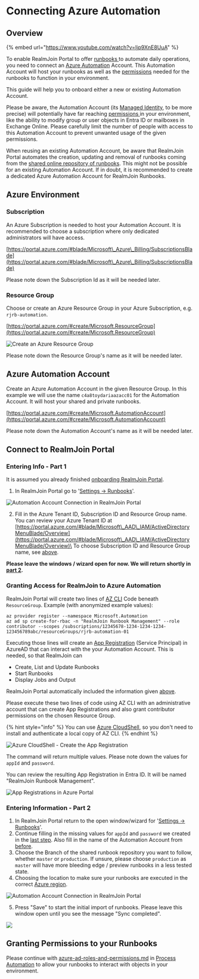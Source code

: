 # Connecting Azure Automation

## Overview

{% embed url="https://www.youtube.com/watch?v=Ijp9XnE8UuA" %}

To enable RealmJoin Portal to offer [runbooks ](../runbooks/)to automate daily operations, you need to connect an [Azure Automation](https://learn.microsoft.com/en-us/azure/automation/overview) Account. This Automation Account will host your runbooks as well as the [permissions](../azure-ad-roles-and-permissions.md) needed for the runbooks to function in your environment.

This guide will help you to onboard either a new or existing Automation Account.

Please be aware, the Automation Account (its [Managed Identity](https://learn.microsoft.com/en-us/azure/active-directory/managed-identities-azure-resources/overview), to be more precise) will potentially have far reaching [permissions ](../azure-ad-roles-and-permissions.md)in your environment, like the ability to modify group or user objects in Entra ID or mailboxes in Exchange Online. Please carefully limit the number of people with access to this Automation Account to prevent unwanted usage of the given permissions.

When reusing an existing Automation Account, be aware that RealmJoin Portal automates the creation, updating and removal of runbooks coming from the [shared online repository of runbooks](https://github.com/realmjoin/realmjoin-runbooks). This might not be possible for an existing Automation Account. If in doubt, it is recommended to create a dedicated Azure Automation Account for RealmJoin Runbooks.

## Azure Environment

### Subscription

An Azure Subscription is needed to host your Automation Account. It is recommended to choose a subscription where only dedicated administrators will have access.

[https://portal.azure.com/#blade/Microsoft\_Azure\_Billing/SubscriptionsBlade](https://portal.azure.com/#blade/Microsoft\_Azure\_Billing/SubscriptionsBlade)

Please note down the Subscription Id as it will be needed later.

### Resource Group

Choose or create an Azure Resource Group in your Azure Subscription, e.g. `rjrb-automation`.

[https://portal.azure.com/#create/Microsoft.ResourceGroup](https://portal.azure.com/#create/Microsoft.ResourceGroup)

![Create an Azure Resource Group](<../../../.gitbook/assets/image (129).png>)

Please note down the Resource Group's name as it will be needed later.

## Azure Automation Account <a href="#user-content-azure-automation-account" id="user-content-azure-automation-account"></a>

Create an Azure Automation Account in the given Resource Group. In this example we will use the name `c4a8toydariaazacc01` for the Automation Account. It will host your shared and private runbooks.

[https://portal.azure.com/#create/Microsoft.AutomationAccount](https://portal.azure.com/#create/Microsoft.AutomationAccount)

Please note down the Automation Account's name as it will be needed later.

## Connect to RealmJoin Portal

### Entering Info - Part 1

It is assumed you already finished [onboarding RealmJoin Portal](../../realmjoin-deployment/onboarding-realmjoin-portal.md).

1. In RealmJoin Portal go to '[Settings -> Runbooks](https://portal.realmjoin.com/settings/runbooks-configuration)'.

![Automation Account Connection in RealmJoin Portal](<../../../.gitbook/assets/image (240).png>)

2. Fill in the Azure Tenant ID, Subscription ID and Resource Group name.\
   You can review your Azure Tenant ID at [https://portal.azure.com/#blade/Microsoft\_AAD\_IAM/ActiveDirectoryMenuBlade/Overview](https://portal.azure.com/#blade/Microsoft\_AAD\_IAM/ActiveDirectoryMenuBlade/Overview)\
   To choose Subscription ID and Resource Group name, see [above](./#subscription-and-resource-group).

**Please leave the windows / wizard open for now. We will return shortly in** [**part 2**](./#entering-info-part-2)**.**

### Granting Access for RealmJoin to Azure Automation

RealmJoin Portal will create two lines of [AZ CLI](https://docs.microsoft.com/en-us/cli/azure/what-is-azure-cli) Code beneath `ResourceGroup`. Example (with anonymized example values):

```
az provider register --namespace Microsoft.Automation
az ad sp create-for-rbac -n "RealmJoin Runbook Management" --role contributor --scopes /subscriptions/12345678-1234-1234-1234-123456789abc/resourceGroups/rjrb-automation-01
```

Executing those lines will create an [App Registration](https://docs.microsoft.com/en-us/azure/active-directory/develop/app-objects-and-service-principals) (Service Principal) in AzureAD that can interact with the your Automation Account. This is needed, so that RealmJoin can

* Create, List and Update Runbooks
* Start Runbooks
* Display Jobs and Output

RealmJoin Portal automatically included the information given [above](./#entering-info-part-1).

Please execute these two lines of code using AZ CLI with an administrative account that can create App Registrations and also grant contributor permissions on the chosen Resource Group.

{% hint style="info" %}
You can use [Azure CloudShell](https://docs.microsoft.com/en-us/azure/cloud-shell/overview), so you don't need to install and authenticate a local copy of AZ CLI.
{% endhint %}

![Azure CloudShell - Create the App Registration](<../../../.gitbook/assets/image (103).png>)

The command will return multiple values. Please note down the values for `appId` and `password`.

You can review the resulting App Registration in Entra ID. It will be named "RealmJoin Runbook Management".

![App Registrations in Azure Portal](<../../../.gitbook/assets/image (259).png>)

### Entering Information - Part 2

1. In RealmJoin Portal return to the open window/wizard for '[Settings -> Runbooks](https://portal.realmjoin.com/settings/runbooks-configuration)'.
2. Continue filling in the missing values for `appId` and `password` we created in the [last step](./#granting-access-for-realmjoin-to-azure-automation). Also fill in the name of the Automation Account from [before](./#user-content-azure-automation-account).
3. Choose the Branch of the shared runbook repository you want to follow, whether `master` or `production`. If unsure, please choose `production` as `master` will have more bleeding edge / preview runbooks in a less tested state.
4. Choosing the location to make sure your runbooks are executed in the correct [Azure region](https://docs.microsoft.com/en-us/azure/availability-zones/az-overview).

![Automation Account Connection in RealmJoin Portal](<../../../.gitbook/assets/image (118).png>)

5. Press "Save" to start the initial import of runbooks. Please leave this window open until you see the message "Sync completed".

![](<../../../.gitbook/assets/image (90).png>)

## Granting Permissions to your Runbooks

Please continue with [azure-ad-roles-and-permissions.md](../azure-ad-roles-and-permissions.md "mention") in [Process Automation](../runbooks/) to allow your runbooks to interact with objects in your environment.
